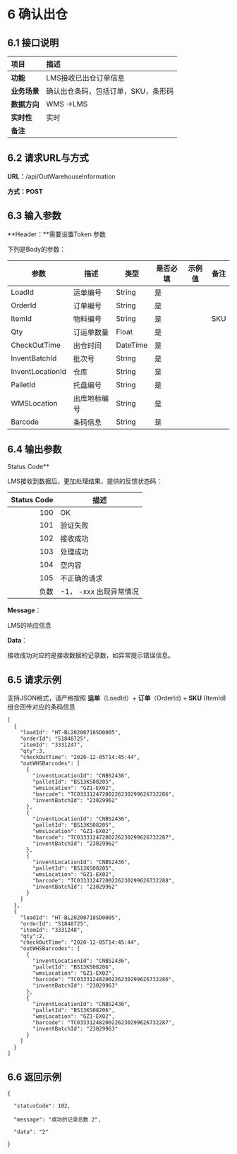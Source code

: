 # 6 确认出仓

## 6.1 接口说明
| 项目         | 描述                                |
| :----------- | :---------------------------------- |
| **功能**     | LMS接收已出仓订单信息               |
| **业务场景** | 确认出仓条码，包括订单，SKU，条形码 |
| **数据方向** | WMS ->LMS                           |
| **实时性**   | 实时                                |
| **备注**     |                                     |

## 6.2 请求URL与方式

**URL：**/api/OutWarehouseInformation

**方式：POST**

## 6.3 输入参数

**Header：**需要设置Token 参数

下列是Body的参数：

| 参数             | 描述         | 类型     | 是否必填 | 示例值 | 备注 |
| ---------------- | ------------ | -------- | -------- | ------ | ---- |
| LoadId           | 运单编号     | String   | 是       |        |      |
| OrderId          | 订单编号     | String   | 是       |        |      |
| ItemId           | 物料编号     | String   | 是       |        | SKU  |
| Qty              | 订运单数量   | Float    | 是       |        |      |
| CheckOutTime     | 出仓时间     | DateTime | 是       |        |      |
| InventBatchId    | 批次号       | String   | 是       |        |      |
| InventLocationId | 仓库         | String   | 是       |        |      |
| PalletId         | 托盘编号     | String   | 是       |        |      |
| WMSLocation      | 出库地标编号 | String   | 是       |        |      |
| Barcode          | 条码信息     | String   | 是       |        |      |

## 6.4 输出参数

Status Code**

LMS接收到数据后，更加处理结果，提供的反馈状态码：

| Status Code | 描述                   |
| ----------: | ---------------------- |
|         100 | OK                     |
|         101 | 验证失败               |
|         102 | 接收成功               |
|         103 | 处理成功               |
|         104 | 空内容                 |
|         105 | 不正确的请求           |
|        负数 | -1， -xxx 出现异常情况 |

**Message**：

LMS的响应信息

**Data**：

接收成功对应的是接收数据的记录数，如异常提示错误信息。

## 6.5 请求示例

支持JSON格式，请严格按照 **运单**（LoadId）+ **订单**（OrderId) + **SKU** (ItemId) 组合回传对应的条码信息

```
[
  {
    "loadId": "HT-BL20200718SD0005",
    "orderId": "51848725",
    "itemId": "3331247",
    "qty":3,
    "checkOutTime": "2020-12-05T14:45:44",
    "outWHSBarcodes": [
      {
        "inventLocationId": "CNBS2436",
        "palletId": "BS13KS08205",
        "wmsLocation": "GZ1-EX02",
        "barcode": "TC03331247200226230299626732286",
        "inventBatchId": "23029962"
      },
      {
        "inventLocationId": "CNBS2436",
        "palletId": "BS13KS08205",
        "wmsLocation": "GZ1-EX02",
        "barcode": "TC03331247200226230299626732287",
        "inventBatchId": "23029962"
      },
      {
        "inventLocationId": "CNBS2436",
        "palletId": "BS13KS08205",
        "wmsLocation": "GZ1-EX02",
        "barcode": "TC03331247200226230299626732288",
        "inventBatchId": "23029962"
      }
    ]
  },
  {
    "loadId": "HT-BL20200718SD0005",
    "orderId": "51848725",
    "itemId": "3331248",
    "qty":2,
    "checkOutTime": "2020-12-05T14:45:44",
    "outWHSBarcodes": [
      {
        "inventLocationId": "CNBS2436",
        "palletId": "BS13KS08206",
        "wmsLocation": "GZ1-EX02",
        "barcode": "TC03331248200226230299626732286",
        "inventBatchId": "23029963"
      },
      {
        "inventLocationId": "CNBS2436",
        "palletId": "BS13KS08206",
        "wmsLocation": "GZ1-EX02",
        "barcode": "TC03331248200226230299626732287",
        "inventBatchId": "23029963"
      }
    ]
  }
]
```



## 6.6 返回示例

```
{

  "statusCode": 102,

  "message": "成功的记录总数 2",

  "data": "2"

}
```

